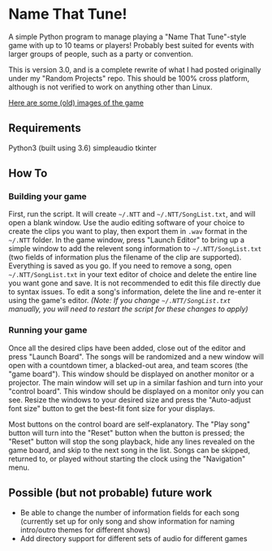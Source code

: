 # Name That Tune!
A simple Python program to manage playing a "Name That Tune"-style game with up to 10 teams or players! Probably best suited for events with larger groups of people, such as a party or convention.

This is version 3.0, and is a complete rewrite of what I had posted originally under my "Random Projects" repo. This should be 100% cross platform, although is not verified to work on anything other than Linux.

[Here are some (old) images of the game](http://imgur.com/a/8062S)

## Requirements
Python3 (built using 3.6)
simpleaudio
tkinter

## How To

### Building your game
First, run the script. It will create `~/.NTT` and `~/.NTT/SongList.txt`, and will open a blank window. Use the audio editing software of your choice to create the clips you want to play, then export them in `.wav` format in the `~/.NTT` folder. In the game window, press "Launch Editor" to bring up a simple window to add the relevent song information to `~/.NTT/SongList.txt` (two fields of information plus the filename of the clip are supported). Everything is saved as you go. If you need to remove a song, open `~/.NTT/SongList.txt` in your text editor of choice and delete the entire line you want gone and save. It is not recommended to edit this file directly due to syntax issues. To edit a song's information, delete the line and re-enter it using the game's editor. *(Note: If you change `~/.NTT/SongList.txt` manually, you will need to restart the script for these changes to apply)*

### Running your game
Once all the desired clips have been added, close out of the editor and press "Launch Board". The songs will be randomized and a new window will open with a countdown timer, a blacked-out area, and team scores (the "game board"). This window should be displayed on another monitor or a projector. The main window will set up in a similar fashion and turn into your "control board". This window should be displayed on a monitor only you can see. Resize the windows to your desired size and press the "Auto-adjust font size" button to get the best-fit font size for your displays.

Most buttons on the control board are self-explanatory. The "Play song" button will turn into the "Reset" button when the button is pressed; the "Reset" button will stop the song playback, hide any lines revealed on the game board, and skip to the next song in the list. Songs can be skipped, returned to, or played without starting the clock using the "Navigation" menu.

## Possible (but not probable) future work
- Be able to change the number of information fields for each song (currently set up for only song and show information for naming intro/outro themes for different shows)
- Add directory support for different sets of audio for different games
